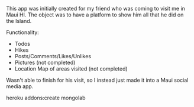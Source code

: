 This app was initially created for my friend who was coming to visit me in Maui HI. The object was to have a platform to show him all that he did on the Island.

Functionality:

- Todos
- Hikes
- Posts/Comments/Likes/Unlikes
- Pictures (not completed)
- Location Map of areas visited (not completed)

Wasn't able to finish for his visit, so I instead just made it into a Maui social media app.

heroku addons:create mongolab
